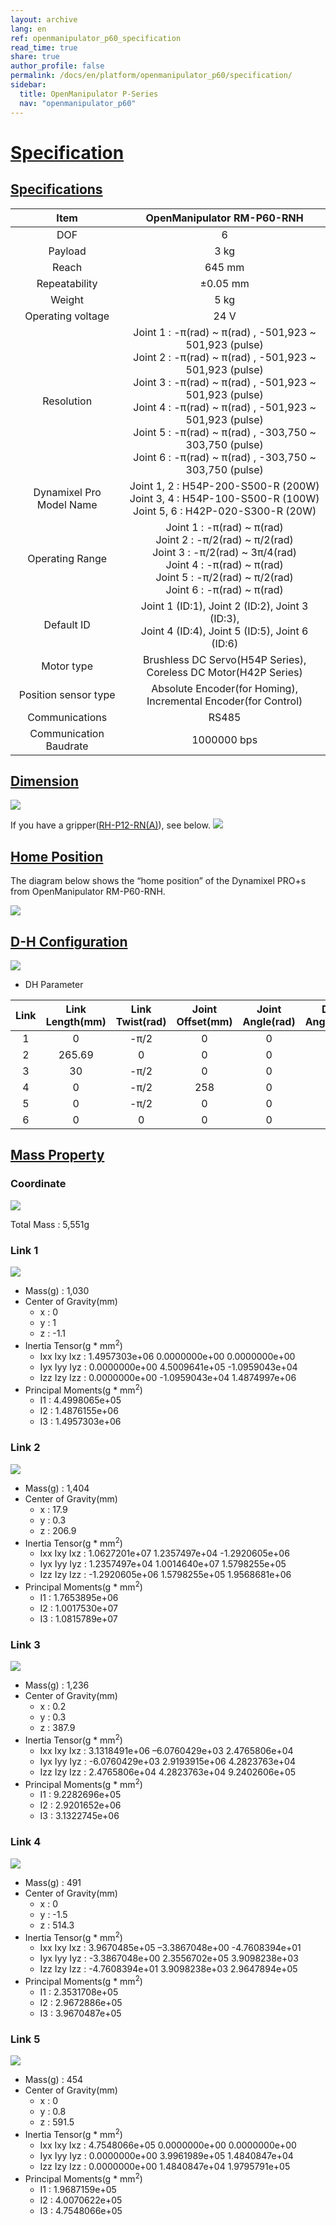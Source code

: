 ```yaml
---
layout: archive
lang: en
ref: openmanipulator_p60_specification
read_time: true
share: true
author_profile: false
permalink: /docs/en/platform/openmanipulator_p60/specification/
sidebar:
  title: OpenManipulator P-Series
  nav: "openmanipulator_p60"
---
```


<div style="counter-reset: h1 1"></div>

# [Specification](#specification)

## [Specifications](#specifications)

|Item|OpenManipulator RM-P60-RNH|
|:---:|:---:|
|DOF|6|
|Payload|3 kg|
|Reach|645 mm|
|Repeatability|±0.05 mm|
|Weight|5 kg|
|Operating voltage|24 V|
|Resolution|Joint 1 : -&pi;(rad) ~ &pi;(rad) , -501,923 ~ 501,923 (pulse)<br />Joint 2 : -&pi;(rad) ~ &pi;(rad) , -501,923 ~ 501,923 (pulse)<br />Joint 3 : -&pi;(rad) ~ &pi;(rad) , -501,923 ~ 501,923 (pulse)<br />Joint 4 : -&pi;(rad) ~ &pi;(rad) , -501,923 ~ 501,923 (pulse)<br />Joint 5 : -&pi;(rad) ~ &pi;(rad) , -303,750 ~ 303,750 (pulse)<br />Joint 6 : -&pi;(rad) ~ &pi;(rad) , -303,750 ~ 303,750 (pulse)|
|Dynamixel Pro<br />Model Name|Joint 1, 2 : H54P-200-S500-R (200W)<br />Joint 3, 4 : H54P-100-S500-R (100W)<br />Joint 5, 6 : H42P-020-S300-R (20W)|
|Operating Range|Joint 1 : -&pi;(rad) ~ &pi;(rad)<br />Joint 2 : -&pi;/2(rad) ~ &pi;/2(rad)<br />Joint 3 : -&pi;/2(rad) ~ 3&pi;/4(rad)<br />Joint 4 : -&pi;(rad) ~ &pi;(rad)<br />Joint 5 : -&pi;/2(rad) ~ &pi;/2(rad)<br />Joint 6 : -&pi;(rad) ~ &pi;(rad)|
|Default ID|Joint 1 (ID:1), Joint 2 (ID:2), Joint 3 (ID:3),<br />Joint 4 (ID:4), Joint 5 (ID:5), Joint 6 (ID:6)|
|Motor type|Brushless DC Servo(H54P Series),<br />Coreless DC Motor(H42P Series)|
|Position sensor type|Absolute Encoder(for Homing),<br />Incremental Encoder(for Control)|
|Communications|RS485|
|Communication Baudrate|1000000 bps|


## [Dimension](#dimension)
![](/assets/images/platform/openmanipulator_p60/dimension.png)

If you have a gripper([RH-P12-RN(A)](/docs/en/platform/rh_p12_rna/)), see below. 
![](/assets/images/platform/openmanipulator_p60/dimension_with_gripper.png)


## [Home Position](#home-position)

The diagram below shows the “home position” of the Dynamixel PRO+s from OpenManipulator RM-P60-RNH.

![](/assets/images/platform/openmanipulator_p60/home_position.jpg)


## [D-H Configuration](#d-h-configuration)
![](/assets/images/platform/openmanipulator_p60/d_h_configuration.jpg)

- DH Parameter

|Link|Link Length(mm)|Link Twist(rad)|Joint Offset(mm)|Joint Angle(rad)|DXL Angle(rad)|
|:---:|:---:|:---:|:---:|:---:|:---:|
|1|0|-&pi;/2|0|0|0|
|2|265.69|0|0|0|![](/assets/images/platform/openmanipulator_p60/d_h_eq_001.gif)|
|3|30|-&pi;/2|0|0|![](/assets/images/platform/openmanipulator_p60/d_h_eq_002.gif)|
|4|0|-&pi;/2|258|0|0|
|5|0|-&pi;/2|0|0|0|
|6|0|0|0|0|0|

## [Mass Property](#mass-property)
### Coordinate

![](/assets/images/platform/openmanipulator_p60/mass1.jpg)

Total Mass : 5,551g

### Link 1

![](/assets/images/platform/openmanipulator_p60/mass2.jpg)

- Mass(g) : 1,030
- Center of Gravity(mm)
  - x : 0
  - y : 1
  - z : -1.1
- Inertia Tensor(g * mm<sup>2</sup>)
  - Ixx Ixy Ixz : 1.4957303e+06 0.0000000e+00 0.0000000e+00
  - Iyx Iyy Iyz : 0.0000000e+00 4.5009641e+05 -1.0959043e+04
  - Izz Izy Izz : 0.0000000e+00 -1.0959043e+04 1.4874997e+06
- Principal Moments(g * mm<sup>2</sup>)
  - I1 : 4.4998065e+05
  - I2 : 1.4876155e+06
  - I3 : 1.4957303e+06

### Link 2

![](/assets/images/platform/openmanipulator_p60/mass3.jpg)

- Mass(g) : 1,404
- Center of Gravity(mm)
  - x : 17.9
  - y : 0.3
  - z : 206.9
- Inertia Tensor(g * mm<sup>2</sup>)
  - Ixx Ixy Ixz : 1.0627201e+07 1.2357497e+04 -1.2920605e+06
  - Iyx Iyy Iyz : 1.2357497e+04 1.0014640e+07 1.5798255e+05
  - Izz Izy Izz : -1.2920605e+06 1.5798255e+05 1.9568681e+06
- Principal Moments(g * mm<sup>2</sup>)
  - I1 : 1.7653895e+06
  - I2 : 1.0017530e+07
  - I3 : 1.0815789e+07

### Link 3

![](/assets/images/platform/openmanipulator_p60/mass4.jpg)

- Mass(g) : 1,236
- Center of Gravity(mm)
  - x : 0.2
  - y : 0.3
  - z : 387.9
- Inertia Tensor(g * mm<sup>2</sup>)
  - Ixx Ixy Ixz : 3.1318491e+06 –6.0760429e+03 2.4765806e+04
  - Iyx Iyy Iyz : -6.0760429e+03 2.9193915e+06 4.2823763e+04
  - Izz Izy Izz : 2.4765806e+04 4.2823763e+04 9.2402606e+05
- Principal Moments(g * mm<sup>2</sup>)
  - I1 : 9.2282696e+05
  - I2 : 2.9201652e+06
  - I3 : 3.1322745e+06

### Link 4

![](/assets/images/platform/openmanipulator_p60/mass5.jpg)

- Mass(g) : 491
- Center of Gravity(mm)
  - x : 0
  - y : -1.5
  - z : 514.3
- Inertia Tensor(g * mm<sup>2</sup>)
  - Ixx Ixy Ixz : 3.9670485e+05 –3.3867048e+00 -4.7608394e+01
  - Iyx Iyy Iyz : -3.3867048e+00 2.3556702e+05 3.9098238e+03
  - Izz Izy Izz : -4.7608394e+01 3.9098238e+03 2.9647894e+05
- Principal Moments(g * mm<sup>2</sup>)
  - I1 : 2.3531708e+05
  - I2 : 2.9672886e+05
  - I3 : 3.9670487e+05

### Link 5

![](/assets/images/platform/openmanipulator_p60/mass6.jpg)

- Mass(g) : 454
- Center of Gravity(mm)
  - x : 0
  - y : 0.8
  - z : 591.5
- Inertia Tensor(g * mm<sup>2</sup>)
  - Ixx Ixy Ixz : 4.7548066e+05 0.0000000e+00 0.0000000e+00
  - Iyx Iyy Iyz : 0.0000000e+00 3.9961989e+05 1.4840847e+04
  - Izz Izy Izz : 0.0000000e+00 1.4840847e+04 1.9795791e+05
- Principal Moments(g * mm<sup>2</sup>)
  - I1 : 1.9687159e+05
  - I2 : 4.0070622e+05
  - I3 : 4.7548066e+05






